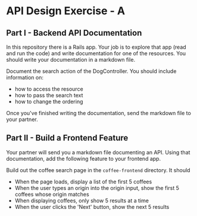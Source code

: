 # API Design Exercise - A

## Part I - Backend API Documentation

In this repository there is a Rails app. Your job is to explore that app (read and run the code) and write documentation for one of the resources. You should write your documentation in a markdown file.

Document the search action of the DogController. You should include information on:

- how to access the resource
- how to pass the search text
- how to change the ordering

Once you've finished writing the documentation, send the markdown file to your partner.

## Part II - Build a Frontend Feature

Your partner will send you a markdown file documenting an API. Using that documentation, add the following feature to your frontend app.

Build out the coffee search page in the `coffee-frontend` directory. It should

- When the page loads, display a list of the first 5 coffees
- When the user types an origin into the origin input, show the first 5 coffees whose origin matches
- When displaying coffees, only show 5 results at a time
- When the user clicks the 'Next' button, show the next 5 results

